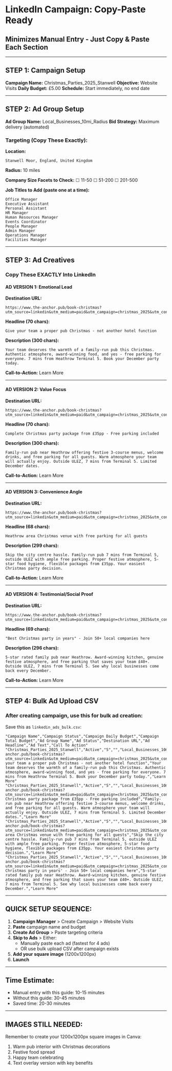 # LinkedIn Campaign: Copy-Paste Ready
## Minimizes Manual Entry - Just Copy & Paste Each Section

---

## STEP 1: Campaign Setup
**Campaign Name:** Christmas_Parties_2025_Stanwell
**Objective:** Website Visits
**Daily Budget:** £5.00
**Schedule:** Start immediately, no end date

---

## STEP 2: Ad Group Setup
**Ad Group Name:** Local_Businesses_10mi_Radius
**Bid Strategy:** Maximum delivery (automated)

### Targeting (Copy These Exactly):

**Location:** 
```
Stanwell Moor, England, United Kingdom
```
**Radius:** 10 miles

**Company Size Facets to Check:**
☐ 11-50
☐ 51-200
☐ 201-500

**Job Titles to Add (paste one at a time):**
```
Office Manager
Executive Assistant
Personal Assistant
HR Manager
Human Resources Manager
Events Coordinator
People Manager
Admin Manager
Operations Manager
Facilities Manager
```

---

## STEP 3: Ad Creatives
### Copy These EXACTLY Into LinkedIn

#### AD VERSION 1: Emotional Lead
**Destination URL:**
```
https://www.the-anchor.pub/book-christmas?utm_source=linkedin&utm_medium=paid&utm_campaign=christmas_2025&utm_content=proper_pub_v1
```

**Headline (70 chars):**
```
Give your team a proper pub Christmas - not another hotel function
```

**Description (300 chars):**
```
Your team deserves the warmth of a family-run pub this Christmas. Authentic atmosphere, award-winning food, and yes - free parking for everyone. 7 mins from Heathrow Terminal 5. Book your December party today.
```

**Call-to-Action:** Learn More

---

#### AD VERSION 2: Value Focus
**Destination URL:**
```
https://www.the-anchor.pub/book-christmas?utm_source=linkedin&utm_medium=paid&utm_campaign=christmas_2025&utm_content=complete_package_v2
```

**Headline (70 chars):**
```
Complete Christmas party package from £35pp - Free parking included
```

**Description (300 chars):**
```
Family-run pub near Heathrow offering festive 3-course menus, welcome drinks, and free parking for all guests. Warm atmosphere your team will actually enjoy. Outside ULEZ, 7 mins from Terminal 5. Limited December dates.
```

**Call-to-Action:** Learn More

---

#### AD VERSION 3: Convenience Angle
**Destination URL:**
```
https://www.the-anchor.pub/book-christmas?utm_source=linkedin&utm_medium=paid&utm_campaign=christmas_2025&utm_content=heathrow_convenient_v3
```

**Headline (68 chars):**
```
Heathrow area Christmas venue with free parking for all guests
```

**Description (299 chars):**
```
Skip the city centre hassle. Family-run pub 7 mins from Terminal 5, outside ULEZ with ample free parking. Proper festive atmosphere, 5-star food hygiene, flexible packages from £35pp. Your easiest Christmas party decision.
```

**Call-to-Action:** Learn More

---

#### AD VERSION 4: Testimonial/Social Proof
**Destination URL:**
```
https://www.the-anchor.pub/book-christmas?utm_source=linkedin&utm_medium=paid&utm_campaign=christmas_2025&utm_content=five_star_v4
```

**Headline (69 chars):**
```
"Best Christmas party in years" - Join 50+ local companies here
```

**Description (296 chars):**
```
5-star rated family pub near Heathrow. Award-winning kitchen, genuine festive atmosphere, and free parking that saves your team £40+. Outside ULEZ, 7 mins from Terminal 5. See why local businesses come back every December.
```

**Call-to-Action:** Learn More

---

## STEP 4: Bulk Ad Upload CSV
### After creating campaign, use this for bulk ad creation:

Save this as `linkedin_ads_bulk.csv`:

```csv
"Campaign Name","Campaign Status","Campaign Daily Budget","Campaign Total Budget","Ad Group Name","Ad Status","Destination URL","Ad Headline","Ad Text","Call To Action"
"Christmas_Parties_2025_Stanwell","Active","5","","Local_Businesses_10mi_Radius","Active","https://www.the-anchor.pub/book-christmas?utm_source=linkedin&utm_medium=paid&utm_campaign=christmas_2025&utm_content=proper_pub_v1","Give your team a proper pub Christmas - not another hotel function","Your team deserves the warmth of a family-run pub this Christmas. Authentic atmosphere, award-winning food, and yes - free parking for everyone. 7 mins from Heathrow Terminal 5. Book your December party today.","Learn More"
"Christmas_Parties_2025_Stanwell","Active","5","","Local_Businesses_10mi_Radius","Active","https://www.the-anchor.pub/book-christmas?utm_source=linkedin&utm_medium=paid&utm_campaign=christmas_2025&utm_content=complete_package_v2","Complete Christmas party package from £35pp - Free parking included","Family-run pub near Heathrow offering festive 3-course menus, welcome drinks, and free parking for all guests. Warm atmosphere your team will actually enjoy. Outside ULEZ, 7 mins from Terminal 5. Limited December dates.","Learn More"
"Christmas_Parties_2025_Stanwell","Active","5","","Local_Businesses_10mi_Radius","Active","https://www.the-anchor.pub/book-christmas?utm_source=linkedin&utm_medium=paid&utm_campaign=christmas_2025&utm_content=heathrow_convenient_v3","Heathrow area Christmas venue with free parking for all guests","Skip the city centre hassle. Family-run pub 7 mins from Terminal 5, outside ULEZ with ample free parking. Proper festive atmosphere, 5-star food hygiene, flexible packages from £35pp. Your easiest Christmas party decision.","Learn More"
"Christmas_Parties_2025_Stanwell","Active","5","","Local_Businesses_10mi_Radius","Active","https://www.the-anchor.pub/book-christmas?utm_source=linkedin&utm_medium=paid&utm_campaign=christmas_2025&utm_content=five_star_v4","'Best Christmas party in years' - Join 50+ local companies here","5-star rated family pub near Heathrow. Award-winning kitchen, genuine festive atmosphere, and free parking that saves your team £40+. Outside ULEZ, 7 mins from Terminal 5. See why local businesses come back every December.","Learn More"
```

---

## QUICK SETUP SEQUENCE:
1. **Campaign Manager** > Create Campaign > Website Visits
2. **Paste** campaign name and budget
3. **Create Ad Group** > Paste targeting criteria
4. **Skip to Ads** > Either:
   - Manually paste each ad (fastest for 4 ads)
   - OR use bulk upload CSV after campaign exists
5. **Add your square image** (1200x1200px)
6. **Launch**

---

## Time Estimate:
- Manual entry with this guide: 10-15 minutes
- Without this guide: 30-45 minutes
- Saved time: 20-30 minutes

---

## IMAGES STILL NEEDED:
Remember to create your 1200x1200px square images in Canva:
1. Warm pub interior with Christmas decorations
2. Festive food spread
3. Happy team celebrating
4. Text overlay version with key benefits